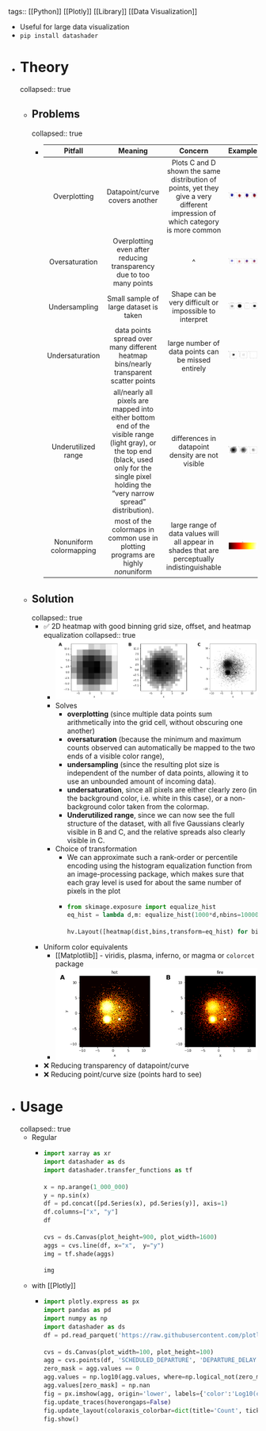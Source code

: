 tags:: [[Python]] [[Plotly]] [[Library]] [[Data Visualization]]

- Useful for large data visualization
- `pip install datashader`
- # Theory
  collapsed:: true
	- ## Problems
	  collapsed:: true
		- |         Pitfall         |                           Meaning                            |                           Concern                            |                      Example                      |
		  | :---------------------: | :----------------------------------------------------------: | :----------------------------------------------------------: | :-----------------------------------------------: |
		  |      Overplotting       |                Datapoint/curve covers another                | Plots C and D shown the same distribution of points, yet they give a very different impression of which category is more common | ![image.png](../assets/image_1657563441868_0.png) |
		  |     Oversaturation      | Overplotting even after reducing transparency due to too many points |                              ^                               | ![image.png](../assets/image_1657563939122_0.png) |
		  |      Undersampling      |            Small sample of large dataset is taken            |    Shape can be very difficult or impossible to interpret    | ![image.png](../assets/image_1657564217326_0.png) |
		  |     Undersaturation     | data points spread over many different heatmap bins/nearly transparent scatter points |      large number of data points can be missed entirely      | ![image.png](../assets/image_1657565071147_0.png) |
		  |   Underutilized range   | all/nearly all pixels are mapped into either bottom end of the visible range (light gray), or the top end (black, used only for the single pixel holding the “very narrow spread” distribution). |       differences in datapoint density are not visible       | ![image.png](../assets/image_1657565799068_0.png) |
		  | Nonuniform colormapping | most of the colormaps in common use in plotting programs are highly *non*uniform | large range of data values will all appear in shades that are perceptually indistinguishable | ![image.png](../assets/image_1657565940171_0.png) |
	- ## Solution
	  collapsed:: true
		- ✅ 2D heatmap with good binning grid size, offset, and heatmap equalization
		  collapsed:: true
			- ![image.png](../assets/image_1657565782256_0.png)
			- Solves
				- **overplotting** (since multiple data points sum arithmetically into the grid cell, without obscuring one another)
				- **oversaturation** (because the minimum and maximum counts observed can automatically be mapped to the two ends of a visible color range),
				- **undersampling** (since the resulting plot size is independent of the number of data points, allowing it to use an unbounded amount of incoming data).
				- **undersaturation**, since all pixels are either clearly zero (in the background color, i.e. white in this case), or a non-background color taken from the colormap.
				- **Underutilized range**, since we can now see the full structure of the dataset, with all five Gaussians clearly visible in B and C, and the relative spreads also clearly visible in C.
			- Choice of transformation
				- We can approximate such a rank-order or percentile encoding using the histogram equalization function from an image-processing package, which makes sure that each gray level is used for about the same number of pixels in the plot
				- ```python
				  from skimage.exposure import equalize_hist
				  eq_hist = lambda d,m: equalize_hist(1000*d,nbins=100000,mask=m)
				  
				  hv.Layout([heatmap(dist,bins,transform=eq_hist) for bins in [8,20,200]])
				  ```
		- Uniform color equivalents
			- [[Matplotlib]] - viridis, plasma, inferno, or magma
			  or `colorcet` package
			- ![image.png](../assets/image_1657566094623_0.png)
		- ❌ Reducing transparency of datapoint/curve
		- ❌ Reducing point/curve size (points hard to see)
- # Usage
  collapsed:: true
	- Regular
		- ```python
		  import xarray as xr
		  import datashader as ds
		  import datashader.transfer_functions as tf
		  
		  x = np.arange(1_000_000)
		  y = np.sin(x)
		  df = pd.concat([pd.Series(x), pd.Series(y)], axis=1)
		  df.columns=["x", "y"]
		  df
		  
		  cvs = ds.Canvas(plot_height=900, plot_width=1600)
		  aggs = cvs.line(df, x="x",  y="y")
		  img = tf.shade(aggs)
		  
		  img
		  ```
	- with [[Plotly]]
		- ```python
		  import plotly.express as px
		  import pandas as pd
		  import numpy as np
		  import datashader as ds
		  df = pd.read_parquet('https://raw.githubusercontent.com/plotly/datasets/master/2015_flights.parquet')
		  
		  cvs = ds.Canvas(plot_width=100, plot_height=100)
		  agg = cvs.points(df, 'SCHEDULED_DEPARTURE', 'DEPARTURE_DELAY')
		  zero_mask = agg.values == 0
		  agg.values = np.log10(agg.values, where=np.logical_not(zero_mask))
		  agg.values[zero_mask] = np.nan
		  fig = px.imshow(agg, origin='lower', labels={'color':'Log10(count)'})
		  fig.update_traces(hoverongaps=False)
		  fig.update_layout(coloraxis_colorbar=dict(title='Count', tickprefix='1.e'))
		  fig.show()
		  ```